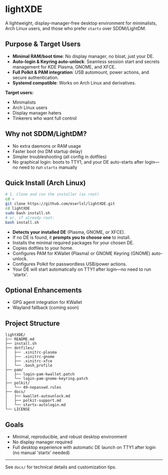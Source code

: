 # lightXDE

A lightweight, display-manager-free desktop environment for minimalists, Arch Linux users, and those who prefer `startx` over SDDM/LightDM.

## Purpose & Target Users
- **Minimal RAM/boot time**: No display manager, no bloat, just your DE.
- **Auto-login & Keyring auto-unlock**: Seamless session start and secrets management for KDE Plasma, GNOME, and XFCE.
- **Full Polkit & PAM integration**: USB automount, power actions, and secure authentication.
- **Systemd compatible**: Works on Arch Linux and derivatives.

**Target users:**
- Minimalists
- Arch Linux users
- Display manager haters
- Tinkerers who want full control

## Why not SDDM/LightDM?
- No extra daemons or RAM usage
- Faster boot (no DM startup delay)
- Simpler troubleshooting (all config in dotfiles)
- No graphical login: boots to TTY1, and your DE auto-starts after login—no need to run `startx` manually

## Quick Install (Arch Linux)
```sh
# 1. Clone and run the installer (as root)
cd ~
git clone https://github.com/eserlxl/lightXDE.git
cd lightXDE
sudo bash install.sh
# or, if already root:
bash install.sh
```

- **Detects your installed DE** (Plasma, GNOME, or XFCE).
- If no DE is found, it **prompts you to choose one** to install.
- Installs the minimal required packages for your chosen DE.
- Copies dotfiles to your home.
- Configures PAM for KWallet (Plasma) or GNOME Keyring (GNOME) auto-unlock.
- Configures Polkit for passwordless USB/power actions.
- Your DE will start automatically on TTY1 after login—no need to run 'startx'.

## Optional Enhancements
- GPG agent integration for KWallet
- Wayland fallback (coming soon)

## Project Structure
```
lightXDE/
├── README.md
├── install.sh
├── dotfiles/
│   ├── .xinitrc-plasma
│   ├── .xinitrc-gnome
│   ├── .xinitrc-xfce
│   └── .bash_profile
├── pam/
│   ├── login-pam-kwallet.patch
│   └── login-pam-gnome-keyring.patch
├── polkit/
│   └── 49-nopasswd.rules
├── docs/
│   ├── kwallet-autounlock.md
│   ├── polkit-support.md
│   └── startx-autologin.md
└── LICENSE
```

## Goals
- Minimal, reproducible, and robust desktop environment
- No display manager required
- Full desktop experience with automatic DE launch on TTY1 after login (no manual 'startx' needed)

---
See `docs/` for technical details and customization tips.